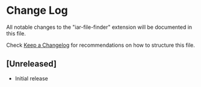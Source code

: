 # Change Log

All notable changes to the "iar-file-finder" extension will be documented in this file.

Check [Keep a Changelog](http://keepachangelog.com/) for recommendations on how to structure this file.

## [Unreleased]

- Initial release